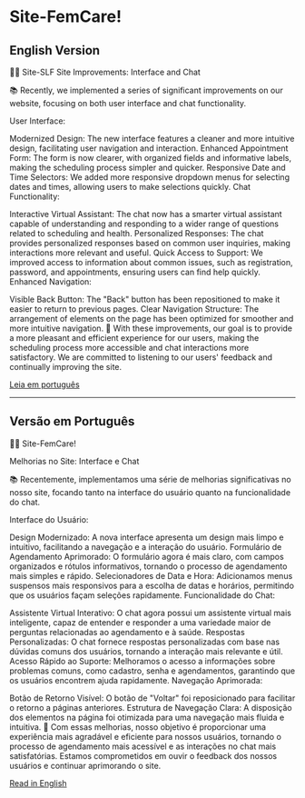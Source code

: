# Site-FemCare!

## English Version
👩‍⚕️ Site-SLF
Site Improvements: Interface and Chat

📚 Recently, we implemented a series of significant improvements on our website, focusing on both user interface and chat functionality.

User Interface:

Modernized Design: The new interface features a cleaner and more intuitive design, facilitating user navigation and interaction.
Enhanced Appointment Form: The form is now clearer, with organized fields and informative labels, making the scheduling process simpler and quicker.
Responsive Date and Time Selectors: We added more responsive dropdown menus for selecting dates and times, allowing users to make selections quickly.
Chat Functionality:

Interactive Virtual Assistant: The chat now has a smarter virtual assistant capable of understanding and responding to a wider range of questions related to scheduling and health.
Personalized Responses: The chat provides personalized responses based on common user inquiries, making interactions more relevant and useful.
Quick Access to Support: We improved access to information about common issues, such as registration, password, and appointments, ensuring users can find help quickly.
Enhanced Navigation:

Visible Back Button: The "Back" button has been repositioned to make it easier to return to previous pages.
Clear Navigation Structure: The arrangement of elements on the page has been optimized for smoother and more intuitive navigation.
🌟 With these improvements, our goal is to provide a more pleasant and efficient experience for our users, making the scheduling process more accessible and chat interactions more satisfactory. We are committed to listening to our users' feedback and continually improving the site.

[Leia em português](#versão-em-português)

<hr>

## Versão em Português

👩‍⚕️ Site-FemCare!

Melhorias no Site: Interface e Chat

📚 Recentemente, implementamos uma série de melhorias significativas no nosso site, focando tanto na interface do usuário quanto na funcionalidade do chat.

Interface do Usuário:

Design Modernizado: A nova interface apresenta um design mais limpo e intuitivo, facilitando a navegação e a interação do usuário.
Formulário de Agendamento Aprimorado: O formulário agora é mais claro, com campos organizados e rótulos informativos, tornando o processo de agendamento mais simples e rápido.
Selecionadores de Data e Hora: Adicionamos menus suspensos mais responsivos para a escolha de datas e horários, permitindo que os usuários façam seleções rapidamente.
Funcionalidade do Chat:

Assistente Virtual Interativo: O chat agora possui um assistente virtual mais inteligente, capaz de entender e responder a uma variedade maior de perguntas relacionadas ao agendamento e à saúde.
Respostas Personalizadas: O chat fornece respostas personalizadas com base nas dúvidas comuns dos usuários, tornando a interação mais relevante e útil.
Acesso Rápido ao Suporte: Melhoramos o acesso a informações sobre problemas comuns, como cadastro, senha e agendamentos, garantindo que os usuários encontrem ajuda rapidamente.
Navegação Aprimorada:

Botão de Retorno Visível: O botão de "Voltar" foi reposicionado para facilitar o retorno a páginas anteriores.
Estrutura de Navegação Clara: A disposição dos elementos na página foi otimizada para uma navegação mais fluida e intuitiva.
🌟 Com essas melhorias, nosso objetivo é proporcionar uma experiência mais agradável e eficiente para nossos usuários, tornando o processo de agendamento mais acessível e as interações no chat mais satisfatórias. Estamos comprometidos em ouvir o feedback dos nossos usuários e continuar aprimorando o site.

[Read in English](#english-version)
